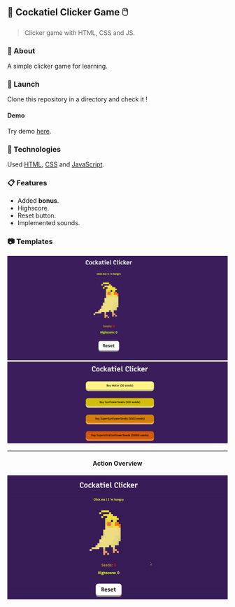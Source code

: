 ## 🦜 Cockatiel Clicker Game 🖱️

> Clicker game with HTML, CSS and JS.

### 📄 About 

A simple clicker game for learning.

### 🚀 Launch

Clone this repository in a directory and check it !

#### Demo

Try demo [here](https://replit.com/@le4nnt0nn/CockatielClickerGame).
 
### 🧪 Technologies

Used [HTML](https://www.w3schools.com/html/"), [CSS]("https://www.w3schools.com/css/") and [JavaScript]("https://www.w3schools.com/js/").

### 📋 Features

* Added **bonus**.
* Highscore.
* Reset button.
* Implemented sounds.

### 📷 Templates
<img src="docs/mainOv.PNG">

<img src="docs/bonusOv.PNG">

***

<div align="center">
    <h4>Action Overview</h4>
    <img src="docs/actionOv.gif">
</div>



